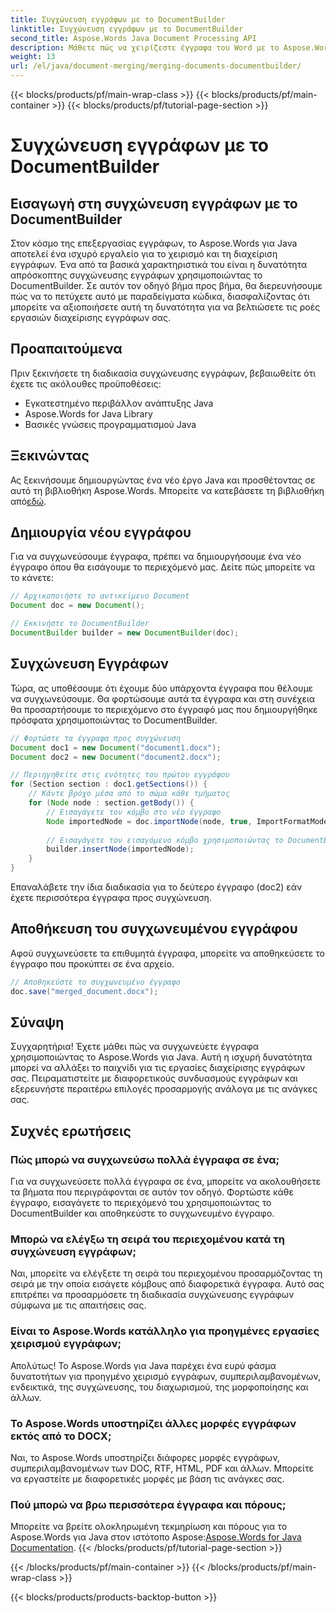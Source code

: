 ```yaml
---
title: Συγχώνευση εγγράφων με το DocumentBuilder
linktitle: Συγχώνευση εγγράφων με το DocumentBuilder
second_title: Aspose.Words Java Document Processing API
description: Μάθετε πώς να χειρίζεστε έγγραφα του Word με το Aspose.Words για Java. Δημιουργία, επεξεργασία, συγχώνευση και μετατροπή εγγράφων μέσω προγραμματισμού σε Java.
weight: 13
url: /el/java/document-merging/merging-documents-documentbuilder/
---
```


{{< blocks/products/pf/main-wrap-class >}}
{{< blocks/products/pf/main-container >}}
{{< blocks/products/pf/tutorial-page-section >}}

# Συγχώνευση εγγράφων με το DocumentBuilder


## Εισαγωγή στη συγχώνευση εγγράφων με το DocumentBuilder

Στον κόσμο της επεξεργασίας εγγράφων, το Aspose.Words για Java αποτελεί ένα ισχυρό εργαλείο για το χειρισμό και τη διαχείριση εγγράφων. Ένα από τα βασικά χαρακτηριστικά του είναι η δυνατότητα απρόσκοπτης συγχώνευσης εγγράφων χρησιμοποιώντας το DocumentBuilder. Σε αυτόν τον οδηγό βήμα προς βήμα, θα διερευνήσουμε πώς να το πετύχετε αυτό με παραδείγματα κώδικα, διασφαλίζοντας ότι μπορείτε να αξιοποιήσετε αυτή τη δυνατότητα για να βελτιώσετε τις ροές εργασιών διαχείρισης εγγράφων σας.

## Προαπαιτούμενα

Πριν ξεκινήσετε τη διαδικασία συγχώνευσης εγγράφων, βεβαιωθείτε ότι έχετε τις ακόλουθες προϋποθέσεις:

- Εγκατεστημένο περιβάλλον ανάπτυξης Java
- Aspose.Words for Java Library
- Βασικές γνώσεις προγραμματισμού Java

## Ξεκινώντας

 Ας ξεκινήσουμε δημιουργώντας ένα νέο έργο Java και προσθέτοντας σε αυτό τη βιβλιοθήκη Aspose.Words. Μπορείτε να κατεβάσετε τη βιβλιοθήκη από[εδώ](https://releases.aspose.com/words/java/).

## Δημιουργία νέου εγγράφου

Για να συγχωνεύσουμε έγγραφα, πρέπει να δημιουργήσουμε ένα νέο έγγραφο όπου θα εισάγουμε το περιεχόμενό μας. Δείτε πώς μπορείτε να το κάνετε:

```java
// Αρχικοποιήστε το αντικείμενο Document
Document doc = new Document();

// Εκκινήστε το DocumentBuilder
DocumentBuilder builder = new DocumentBuilder(doc);
```

## Συγχώνευση Εγγράφων

Τώρα, ας υποθέσουμε ότι έχουμε δύο υπάρχοντα έγγραφα που θέλουμε να συγχωνεύσουμε. Θα φορτώσουμε αυτά τα έγγραφα και στη συνέχεια θα προσαρτήσουμε το περιεχόμενο στο έγγραφό μας που δημιουργήθηκε πρόσφατα χρησιμοποιώντας το DocumentBuilder.

```java
// Φορτώστε τα έγγραφα προς συγχώνευση
Document doc1 = new Document("document1.docx");
Document doc2 = new Document("document2.docx");

// Περιηγηθείτε στις ενότητες του πρώτου εγγράφου
for (Section section : doc1.getSections()) {
    // Κάντε βρόχο μέσα από το σώμα κάθε τμήματος
    for (Node node : section.getBody()) {
        // Εισαγάγετε τον κόμβο στο νέο έγγραφο
        Node importedNode = doc.importNode(node, true, ImportFormatMode.KEEP_SOURCE_FORMATTING);
        
        // Εισαγάγετε τον εισαγόμενο κόμβο χρησιμοποιώντας το DocumentBuilder
        builder.insertNode(importedNode);
    }
}
```

Επαναλάβετε την ίδια διαδικασία για το δεύτερο έγγραφο (doc2) εάν έχετε περισσότερα έγγραφα προς συγχώνευση.

## Αποθήκευση του συγχωνευμένου εγγράφου

Αφού συγχωνεύσετε τα επιθυμητά έγγραφα, μπορείτε να αποθηκεύσετε το έγγραφο που προκύπτει σε ένα αρχείο.

```java
// Αποθηκεύστε το συγχωνευμένο έγγραφο
doc.save("merged_document.docx");
```

## Σύναψη

Συγχαρητήρια! Έχετε μάθει πώς να συγχωνεύετε έγγραφα χρησιμοποιώντας το Aspose.Words για Java. Αυτή η ισχυρή δυνατότητα μπορεί να αλλάξει το παιχνίδι για τις εργασίες διαχείρισης εγγράφων σας. Πειραματιστείτε με διαφορετικούς συνδυασμούς εγγράφων και εξερευνήστε περαιτέρω επιλογές προσαρμογής ανάλογα με τις ανάγκες σας.

## Συχνές ερωτήσεις

### Πώς μπορώ να συγχωνεύσω πολλά έγγραφα σε ένα;

Για να συγχωνεύσετε πολλά έγγραφα σε ένα, μπορείτε να ακολουθήσετε τα βήματα που περιγράφονται σε αυτόν τον οδηγό. Φορτώστε κάθε έγγραφο, εισαγάγετε το περιεχόμενό του χρησιμοποιώντας το DocumentBuilder και αποθηκεύστε το συγχωνευμένο έγγραφο.

### Μπορώ να ελέγξω τη σειρά του περιεχομένου κατά τη συγχώνευση εγγράφων;

Ναι, μπορείτε να ελέγξετε τη σειρά του περιεχομένου προσαρμόζοντας τη σειρά με την οποία εισάγετε κόμβους από διαφορετικά έγγραφα. Αυτό σας επιτρέπει να προσαρμόσετε τη διαδικασία συγχώνευσης εγγράφων σύμφωνα με τις απαιτήσεις σας.

### Είναι το Aspose.Words κατάλληλο για προηγμένες εργασίες χειρισμού εγγράφων;

Απολύτως! Το Aspose.Words για Java παρέχει ένα ευρύ φάσμα δυνατοτήτων για προηγμένο χειρισμό εγγράφων, συμπεριλαμβανομένων, ενδεικτικά, της συγχώνευσης, του διαχωρισμού, της μορφοποίησης και άλλων.

### Το Aspose.Words υποστηρίζει άλλες μορφές εγγράφων εκτός από το DOCX;

Ναι, το Aspose.Words υποστηρίζει διάφορες μορφές εγγράφων, συμπεριλαμβανομένων των DOC, RTF, HTML, PDF και άλλων. Μπορείτε να εργαστείτε με διαφορετικές μορφές με βάση τις ανάγκες σας.

### Πού μπορώ να βρω περισσότερα έγγραφα και πόρους;

 Μπορείτε να βρείτε ολοκληρωμένη τεκμηρίωση και πόρους για το Aspose.Words για Java στον ιστότοπο Aspose:[Aspose.Words for Java Documentation](https://reference.aspose.com/words/java/).
{{< /blocks/products/pf/tutorial-page-section >}}

{{< /blocks/products/pf/main-container >}}
{{< /blocks/products/pf/main-wrap-class >}}

{{< blocks/products/products-backtop-button >}}
